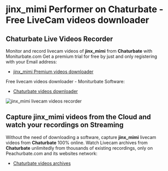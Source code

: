 # jinx_mimi Performer on Chaturbate - Free LiveCam videos downloader

## Chaturbate Live Videos Recorder

Monitor and record livecam videos of **jinx_mimi** from **Chaturbate** with Moniturbate.com
Get a premium trial for free by just and only registering with your Email address:
* [jinx_mimi Premium videos downloader](https://moniturbate.com/request-demo-licence-key.html)

Free livecam videos downloader - Moniturbate Software:
* [Chaturbate videos downloader](https://moniturbate.com/moniturbate-download-software.html)

![jinx_mimi livecam videos recorder](https://peachurnet.com/templates/moniturbate-software.png)


## Capture jinx_mimi videos from the Cloud and watch your recordings on Streaming

Without the need of downloading a software, capture **jinx_mimi** livecam videos from **Chaturbate** 100% online.
Watch Livecam archives from **Chaturbate** unlimitedly from thousands of existing recordings, only on Peachurbate.com and its websites network:
* [Chaturbate videos archives](https://peachurnet.com/)